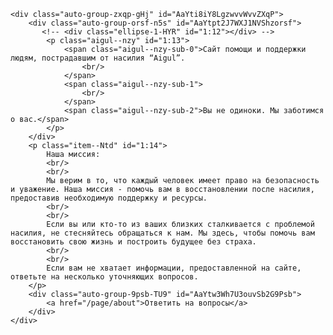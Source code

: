 <!DOCTYPE html>
<html lang="en">
<head>
  <meta charset="UTF-8">
  <meta http-equiv="X-UA-Compatible" content="IE=edge">
  <meta name="viewport" content="width=device-width, initial-scale=1.0">
  <link rel="icon" type="image/png" href="/static/favicon.ico">
  <style>
    .group-1-Wuj {
      height: 102.4rem;
      width: 100%;
    }
    .wireframe-1-jnV {
      align-items: center;
      background-color: #d2d2d2;
      box-sizing: border-box;
      display: flex;
      height: 100%;
      overflow: hidden;
      padding-right: 8.6rem;
      position: relative;
      width: 100%;
    }

    .auto-group-qi7f-awX {
      flex-shrink: 0;
      height: 100%;
      margin-right: 7.9rem;
      position: relative;
      width: 29.1rem;
    }

    .rectangle-1-hmF {
      background-color: #1b1d4c;
      height: 102.4rem;
      left: 0.1rem;
      position: absolute;
      top: 0;
      width: 29rem;
    }

    .line-1-QQm {
      background-color: #f5f5f5;
      height: 0.15rem;
      left: 0.1rem;
      position: absolute;
      top: 20.5rem;
      width: 29rem;
    }

    .line-2-LZK {
      background-color: #f5f5f5;
      height: 0.15rem;
      left: 0.1rem;
      position: absolute;
      top: 30.9rem;
      width: 29rem;
    }

    .line-3-Gxm {
      background-color: #f5f5f5;
      height: 0.15rem;
      left: 0.1rem;
      position: absolute;
      top: 41.3rem;
      width: 18rem;
    }

    .item--DND {
      color: #f5f5f5;
      font-family: Archivo, 'Source Sans Pro';
      font-size: 2rem;
      font-weight: 500;
      height: 2.2rem;
      left: 1.7rem;
      line-height: 1.0875;
      position: absolute;
      top: 24.5rem;
      white-space: nowrap;
      width: 19.9rem;
    }

    .item--QSh {
      color: #f5f5f5;
      font-family: Archivo, 'Source Sans Pro';
      font-size: 2rem;
      font-weight: 500;
      height: 2.2rem;
      left: 1.7rem;
      line-height: 1.0875;
      position: absolute;
      top: 34.9rem;
      white-space: nowrap;
      width: 19.7rem;
    }

    .line-4-64d {
      background-color: #f5f5f5;
      height: 0.15rem;
      left: 0;
      position: absolute;
      top: 51.7rem;
      width: 29rem;
    }

    .item--Rsb {
      color: #f5f5f5;
      font-family: Archivo, 'Source Sans Pro';
      font-size: 2rem;
      font-weight: 500;
      height: 2.2rem;
      left: 1.7rem;
      line-height: 1.0875;
      position: absolute;
      top: 45.3rem;
      white-space: nowrap;
      width: 22.8rem;
    }
-->
    .auto-group-zxqp-gHj {
      flex-shrink: 0;
      height: calc(100% - 22.1rem);
      margin: 5.9rem 0rem 16.2rem 0rem;
      width: 78.5rem;
    }

    .auto-group-orsf-n5s {
      align-items: center;
      display: flex;
      margin: 0rem 24.9rem 6.1rem 0rem;
      width: calc(100% - 24.9rem);
    }

    .ellipse-1-HYR {
      background-color: rgba(27, 29, 76, 0.8999999762);
      border-radius: 5.7rem;
      flex-shrink: 0;
      height: 11.4rem;
      margin-right: 2.7rem;
      width: 11.4rem;
    }

    .aigul--nzy {
      color: rgba(0, 0, 0, 0.6999999881);
      flex-shrink: 0;
      font-family: Inter, 'Source Sans Pro';
      font-size: 2rem;
      font-weight: 500;
      line-height: 1.2102272034;
      margin-top: 0.2rem;
      max-width: 59.5rem;
    }

    .aigul--nzy-sub-0 {
      color: rgba(0, 0, 0, 0.6999999881);
      font-family: Archivo, 'Source Sans Pro';
      font-size: 3.4rem;
      font-weight: 500;
      line-height: 1.0875;
    }

    .aigul--nzy-sub-1 {
      color: rgba(0, 0, 0, 0.6999999881);
      font-family: Archivo, 'Source Sans Pro';
      font-size: 2rem;
      font-weight: 500;
      line-height: 1.0875;
    }

    .aigul--nzy-sub-2 {
      color: rgba(0, 0, 0, 0.6999999881);
      font-family: Archivo, 'Source Sans Pro';
      font-size: 2.4rem;
      font-weight: 500;
      line-height: 1.0875;
    }

    .item--Ntd {
      color: rgba(0, 0, 0, 0.6999999881);
      font-family: Archivo, 'Source Sans Pro';
      font-size: 2.4rem;
      font-weight: 500;
      line-height: 1.6666666667;
      margin: 0rem 0rem 5.4rem 0.1rem;
      max-width: 98.4rem;
    }

    .auto-group-9psb-TU9 {
      align-items: center;
      background-color: rgba(27, 29, 76, 0.8999999762);
      color: #f5f5f5;
      display: flex;
      font-family: Archivo, 'Source Sans Pro';
      font-size: 2.4rem;
      font-weight: 500;
      height: 7.4rem;
      justify-content: center;
      line-height: 1.6666666667;
      white-space: nowrap;
      width: 30rem;
    }
  </style>
</head>
<body>

    <div class="auto-group-zxqp-gHj" id="AaYti8iY8LgzwvvWvvZXqP">
        <div class="auto-group-orsf-n5s" id="AaYtpt2J7WXJ1NVShzorsf">
           <!-- <div class="ellipse-1-HYR" id="1:12"></div> -->
            <p class="aigul--nzy" id="1:13">
                <span class="aigul--nzy-sub-0">Сайт помощи и поддержки людям, пострадавшим от насилия “Aigul”.
                    <br/>
                </span>
                <span class="aigul--nzy-sub-1">
                    <br/>
                </span>
                <span class="aigul--nzy-sub-2">Вы не одиноки. Мы заботимся о вас.</span>
            </p>
        </div>
        <p class="item--Ntd" id="1:14">
            Наша миссия:
            <br/>
            <br/>
            Мы верим в то, что каждый человек имеет право на безопасность и уважение. Наша миссия - помочь вам в восстановлении после насилия, предоставив необходимую поддержку и ресурсы.
            <br/>
            <br/>
            Если вы или кто-то из ваших близких сталкивается с проблемой насилия, не стесняйтесь обращаться к нам. Мы здесь, чтобы помочь вам восстановить свою жизнь и построить будущее без страха.
            <br/>
            <br/>
            Если вам не хватает информации, предоставленной на сайте, ответьте на несколько уточняющих вопросов.
        </p>
        <div class="auto-group-9psb-TU9" id="AaYtw3Wh7U3ouvSb2G9Psb">
            <a href="/page/about">Ответить на вопросы</a>
        </div>
    </div>

</body>

</html>